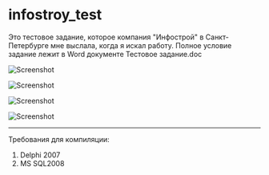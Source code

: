﻿# infostroy_test
Это тестовое задание, которое компания "Инфострой" в Санкт-Петербурге мне выслала, когда я искал работу.
Полное условие задание лежит в Word документе Тестовое задание.doc   

![Screenshot](https://github.com/superbot-coder/infostroy_test/tree/main/screenshots/Image01.PNG "")

![Screenshot](https://github.com/superbot-coder/infostroy_test/screenshots/blob/master/Image02.PNG "")

![Screenshot](https://github.com/superbot-coder/infostroy_test/screenshots/blob/master/Image03.PNG "")

![Screenshot](https://github.com/superbot-coder/infostroy_test/screenshots/blob/master/Image04.PNG "")

---

Требования для компиляции:

1. Delphi 2007
2. MS SQL2008
